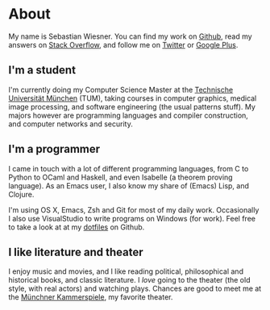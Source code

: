 About
=====

My name is Sebastian Wiesner.  You can find my work on [Github][], read my answers
on [Stack Overflow][], and follow me on [Twitter][] or [Google Plus][].

I'm a student
-------------

I'm currently doing my Computer Science Master at the
[Technische Universität München][TUM] (TUM), taking courses in computer
graphics, medical image processing, and software engineering (the usual patterns
stuff).  My majors however are programming languages and compiler construction,
and computer networks and security.

I'm a programmer
----------------

I came in touch with a lot of different programming languages, from C to Python
to OCaml and Haskell, and even Isabelle (a theorem proving language).  As an
Emacs user, I also know my share of (Emacs) Lisp, and Clojure.

I'm using OS X, Emacs, Zsh and Git for most of my daily work.  Occasionally I
also use VisualStudio to write programs on Windows (for work).  Feel free to
take a look at at my [dotfiles][] on Github.

I like literature and theater
-----------------------------

I enjoy music and movies, and I like reading political, philosophical and
historical books, and classic literature.  I *love* going to the theater (the
old style, with real actors) and watching plays.  Chances are good to meet me at
the [Münchner Kammerspiele][], my favorite theater.

[Github]: https://github.com/lunaryorn
[Stack Overflow]: http://stackoverflow.com/users/355252/lunaryorn
[Twitter]: https://twitter.com/lunaryorn
[Google Plus]: https://plus.google.com/+SebastianWiesner
[TUM]: http://en.wikipedia.org/wiki/Technical_University_of_Munich
[Münchner Kammerspiele]: http://en.wikipedia.org/wiki/Munich_Kammerspiele
[dotfiles]: https://github.com/lunaryorn/dotfiles
